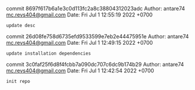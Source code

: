 commit 8697f617b6a1e3c0d113fc2a8c38804312023adc
Author: antare74 <mc.revs404@gmail.com>
Date:   Fri Jul 1 12:55:19 2022 +0700

    update desc

commit 26d08fe758d6735efd9533599e7eb2e44475951e
Author: antare74 <mc.revs404@gmail.com>
Date:   Fri Jul 1 12:49:15 2022 +0700

    update installation dependencies

commit 3c0faf25f6d8f4fcbb7a090dc707c6dc9b174b29
Author: antare74 <mc.revs404@gmail.com>
Date:   Fri Jul 1 12:42:54 2022 +0700

    init repo
